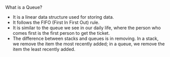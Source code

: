 What is a Queue?
* It is a linear data structure used for storing data. 
* It follows the FIFO (First In First Out) rule. 
* It is similar to the queue we see in our daily life, where the person who comes first is the first person to get the ticket. 
* The difference between stacks and queues is in removing. In a stack, we remove the item the most recently added; in a queue, we remove the item the least recently added.
